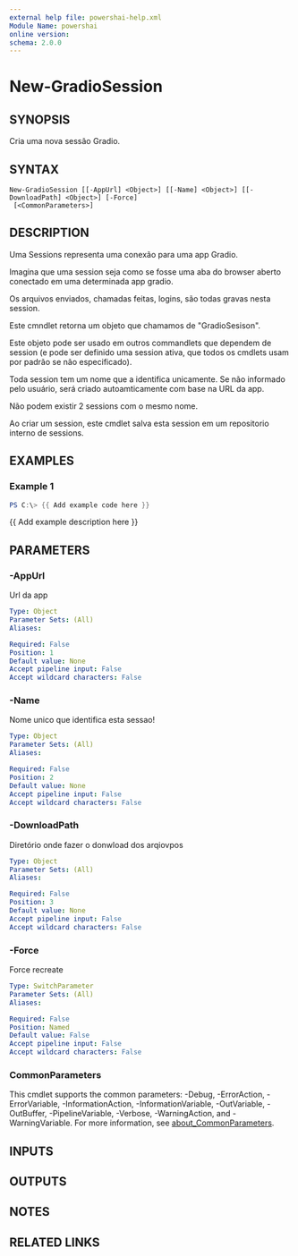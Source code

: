 ```yaml
---
external help file: powershai-help.xml
Module Name: powershai
online version:
schema: 2.0.0
---
```


# New-GradioSession

## SYNOPSIS
Cria uma nova sessão Gradio.

## SYNTAX

```
New-GradioSession [[-AppUrl] <Object>] [[-Name] <Object>] [[-DownloadPath] <Object>] [-Force]
 [<CommonParameters>]
```

## DESCRIPTION
Uma Sessions representa uma conexão para uma app Gradio.
 
Imagina que uma session seja como se fosse uma aba do browser aberto conectado em uma determinada app gradio.
 
Os arquivos enviados, chamadas feitas, logins, são todas gravas nesta session.

Este cmndlet retorna um objeto que chamamos de "GradioSesison".
 
Este objeto pode ser usado em outros commandlets que dependem de session (e pode ser definido uma session ativa, que todos os cmdlets usam por padrão se não especificado).
 

Toda session tem um nome que a identifica unicamente.
Se não informado pelo usuário, será criado autoamticamente com base na URL da app.
 
Não podem existir 2 sessions com o mesmo nome.

Ao criar um session, este cmdlet salva esta session em um repositorio interno de sessions.

## EXAMPLES

### Example 1
```powershell
PS C:\> {{ Add example code here }}
```

{{ Add example description here }}

## PARAMETERS

### -AppUrl
Url da app

```yaml
Type: Object
Parameter Sets: (All)
Aliases:

Required: False
Position: 1
Default value: None
Accept pipeline input: False
Accept wildcard characters: False
```

### -Name
Nome unico que identifica esta sessao!

```yaml
Type: Object
Parameter Sets: (All)
Aliases:

Required: False
Position: 2
Default value: None
Accept pipeline input: False
Accept wildcard characters: False
```

### -DownloadPath
Diretório onde fazer o donwload dos arqiovpos

```yaml
Type: Object
Parameter Sets: (All)
Aliases:

Required: False
Position: 3
Default value: None
Accept pipeline input: False
Accept wildcard characters: False
```

### -Force
Force recreate

```yaml
Type: SwitchParameter
Parameter Sets: (All)
Aliases:

Required: False
Position: Named
Default value: False
Accept pipeline input: False
Accept wildcard characters: False
```

### CommonParameters
This cmdlet supports the common parameters: -Debug, -ErrorAction, -ErrorVariable, -InformationAction, -InformationVariable, -OutVariable, -OutBuffer, -PipelineVariable, -Verbose, -WarningAction, and -WarningVariable. For more information, see [about_CommonParameters](http://go.microsoft.com/fwlink/?LinkID=113216).

## INPUTS

## OUTPUTS

## NOTES

## RELATED LINKS
